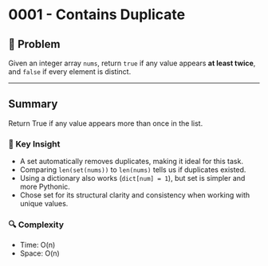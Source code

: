 # 0001 - Contains Duplicate

## 🧠 Problem

Given an integer array `nums`, return `true` if any value appears **at least twice**, and `false` if every element is distinct.

---

## Summary

Return True if any value appears more than once in the list.

### 🧠 Key Insight

- A set automatically removes duplicates, making it ideal for this task.
- Comparing `len(set(nums))` to `len(nums)` tells us if duplicates existed.
- Using a dictionary also works (`dict[num] = 1`), but set is simpler and more Pythonic.
- Chose set for its structural clarity and consistency when working with unique values.

### 🔍 Complexity

- Time: O(n)
- Space: O(n)
